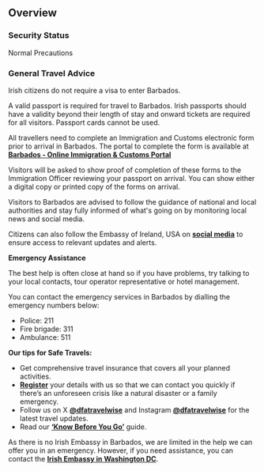 ## Overview

### **Security Status**

Normal Precautions

### **General Travel Advice**

Irish citizens do not require a visa to enter Barbados.

A valid passport is required for travel to Barbados. Irish passports should have a validity beyond their length of stay and onward tickets are required for all visitors. Passport cards cannot be used.

All travellers need to complete an Immigration and Customs electronic form prior to arrival in Barbados. The portal to complete the form is available at [**Barbados - Online Immigration & Customs Portal**](https://www.travelform.gov.bb/)

Visitors will be asked to show proof of completion of these forms to the Immigration Officer reviewing your passport on arrival. You can show either a digital copy or printed copy of the forms on arrival.

Visitors to Barbados are advised to follow the guidance of national and local authorities and stay fully informed of what's going on by monitoring local news and social media.

Citizens can also follow the Embassy of Ireland, USA on [**social media**](https://linktr.ee/embassyofirelandusa) to ensure access to relevant updates and alerts.

**Emergency Assistance**

The best help is often close at hand so if you have problems, try talking to your local contacts, tour operator representative or hotel management.

You can contact the emergency services in Barbados by dialling the emergency numbers below:

* Police: 211
* Fire brigade: 311
* Ambulance: 511

**Our tips for Safe Travels:**

* Get comprehensive travel insurance that covers all your planned activities.
* [**Register**](https://www.ireland.ie/en/dfa/overseas-travel/citizens-registration/) your details with us so that we can contact you quickly if there’s an unforeseen crisis like a natural disaster or a family emergency.
* Follow us on X [**@dfatravelwise**](https://www.x.com/DFATravelWise) and Instagram [**@dfatravelwise**](https://www.instagram.com/dfatravelwise/) for the latest travel updates.
* Read our [**‘Know Before You Go’**](https://www.ireland.ie/en/dfa/overseas-travel/know-before-you-go/) guide.

As there is no Irish Embassy in Barbados, we are limited in the help we can offer you in an emergency. However, if you need assistance, you can contact the [**Irish Embassy in Washington DC**](https://www.ireland.ie/en/usa/washington/).